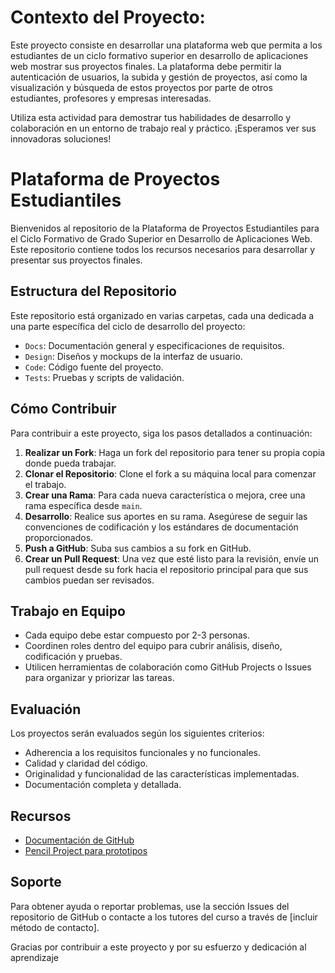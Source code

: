 # Contexto del Proyecto:
Este proyecto consiste en desarrollar una plataforma web que permita a los estudiantes de un ciclo formativo superior en desarrollo de aplicaciones web mostrar sus proyectos finales. La plataforma debe permitir la autenticación de usuarios, la subida y gestión de proyectos, así como la visualización y búsqueda de estos proyectos por parte de otros estudiantes, profesores y empresas interesadas.

Utiliza esta actividad para demostrar tus habilidades de desarrollo y colaboración en un entorno de trabajo real y práctico. ¡Esperamos ver sus innovadoras soluciones!

# Plataforma de Proyectos Estudiantiles

Bienvenidos al repositorio de la Plataforma de Proyectos Estudiantiles para el Ciclo Formativo de Grado Superior en Desarrollo de Aplicaciones Web. Este repositorio contiene todos los recursos necesarios para desarrollar y presentar sus proyectos finales.

## Estructura del Repositorio

Este repositorio está organizado en varias carpetas, cada una dedicada a una parte específica del ciclo de desarrollo del proyecto:

- `Docs`: Documentación general y especificaciones de requisitos.
- `Design`: Diseños y mockups de la interfaz de usuario.
- `Code`: Código fuente del proyecto.
- `Tests`: Pruebas y scripts de validación.

## Cómo Contribuir

Para contribuir a este proyecto, siga los pasos detallados a continuación:

1. **Realizar un Fork**: Haga un fork del repositorio para tener su propia copia donde pueda trabajar.
2. **Clonar el Repositorio**: Clone el fork a su máquina local para comenzar el trabajo.
3. **Crear una Rama**: Para cada nueva característica o mejora, cree una rama específica desde `main`.
4. **Desarrollo**: Realice sus aportes en su rama. Asegúrese de seguir las convenciones de codificación y los estándares de documentación proporcionados.
5. **Push a GitHub**: Suba sus cambios a su fork en GitHub.
6. **Crear un Pull Request**: Una vez que esté listo para la revisión, envíe un pull request desde su fork hacia el repositorio principal para que sus cambios puedan ser revisados.

## Trabajo en Equipo

- Cada equipo debe estar compuesto por 2-3 personas.
- Coordinen roles dentro del equipo para cubrir análisis, diseño, codificación y pruebas.
- Utilicen herramientas de colaboración como GitHub Projects o Issues para organizar y priorizar las tareas.

## Evaluación

Los proyectos serán evaluados según los siguientes criterios:

- Adherencia a los requisitos funcionales y no funcionales.
- Calidad y claridad del código.
- Originalidad y funcionalidad de las características implementadas.
- Documentación completa y detallada.

## Recursos

- [Documentación de GitHub](https://docs.github.com/)
- [Pencil Project para prototipos](https://pencil.evolus.vn/)

## Soporte

Para obtener ayuda o reportar problemas, use la sección Issues del repositorio de GitHub o contacte a los tutores del curso a través de [incluir método de contacto].

Gracias por contribuir a este proyecto y por su esfuerzo y dedicación al aprendizaje
